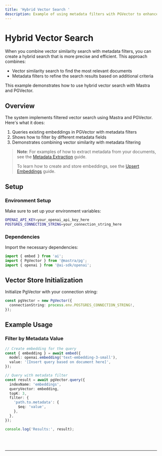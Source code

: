 ```yaml
---
title: 'Hybrid Vector Search '
description: Example of using metadata filters with PGVector to enhance vector search results in Mastra.
---
```


# Hybrid Vector Search

When you combine vector similarity search with metadata filters, you can create a hybrid search that is more precise and efficient.
This approach combines:

- Vector similarity search to find the most relevant documents
- Metadata filters to refine the search results based on additional criteria

This example demonstrates how to use hybrid vector search with Mastra and PGVector.

## Overview

The system implements filtered vector search using Mastra and PGVector. Here's what it does:

1. Queries existing embeddings in PGVector with metadata filters
2. Shows how to filter by different metadata fields
3. Demonstrates combining vector similarity with metadata filtering

> **Note**: For examples of how to extract metadata from your documents, see the [Metadata Extraction](../embedding/metadata-extraction) guide.
>
> To learn how to create and store embeddings, see the [Upsert Embeddings](/examples/rag/upsert/upsert-embeddings) guide.

## Setup

### Environment Setup

Make sure to set up your environment variables:

```bash filename=".env"
OPENAI_API_KEY=your_openai_api_key_here
POSTGRES_CONNECTION_STRING=your_connection_string_here
```

### Dependencies

Import the necessary dependencies:

```typescript copy showLineNumbers filename="src/index.ts"
import { embed } from 'ai';
import { PgVector } from '@mastra/pg';
import { openai } from '@ai-sdk/openai';
```

## Vector Store Initialization

Initialize PgVector with your connection string:

```typescript copy showLineNumbers{4} filename="src/index.ts"
const pgVector = new PgVector({
  connectionString: process.env.POSTGRES_CONNECTION_STRING!,
});
```

## Example Usage

### Filter by Metadata Value

```typescript copy showLineNumbers{6} filename="src/index.ts"
// Create embedding for the query
const { embedding } = await embed({
  model: openai.embedding('text-embedding-3-small'),
  value: '[Insert query based on document here]',
});

// Query with metadata filter
const result = await pgVector.query({
  indexName: 'embeddings',
  queryVector: embedding,
  topK: 3,
  filter: {
    'path.to.metadata': {
      $eq: 'value',
    },
  },
});

console.log('Results:', result);
```

<br />
<br />
<hr className="dark:border-[#404040] border-gray-300" />
<br />
<br />
<GithubLink
  link={
    "https://github.com/mastra-ai/mastra/blob/main/examples/basics/rag/hybrid-vector-search"
  }
/>
